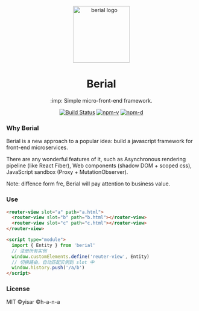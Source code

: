 <p align="center"><img src="https://avatars0.githubusercontent.com/u/68577605?s=200&v=4" alt="berial logo" width="150"></p>
<h1 align="center">Berial</h1>
<p align="center">:imp: Simple micro-front-end framework.</p>
<p align="center">
<a href="https://github.com/berialjs/berial/actions"><img src="https://img.shields.io/github/workflow/status/berialjs/berial/ci.svg" alt="Build Status"></a>
<a href="https://npmjs.com/package/berial"><img src="https://img.shields.io/npm/v/berial.svg" alt="npm-v"></a>
<a href="https://npmjs.com/package/berial"><img src="https://img.shields.io/npm/dt/berial.svg" alt="npm-d"></a>
</p>

### Why Berial

Berial is a new approach to a popular idea: build a javascript framework for front-end microservices.

There are any wonderful features of it, such as Asynchronous rendering pipeline (like React Fiber), Web components (shadow DOM + scoped css), JavaScript sandbox (Proxy + MutationObserver).

Note: diffence form fre, Berial will pay attention to business value.

### Use

```html
<router-view slot="a" path="a.html">
  <router-view slot="b" path="b.html"></router-view>
  <router-view slot="c" path="c.html"></router-view>
</router-view>

<script type="module">
  import { Entity } from 'berial'
  // 注册所有实例
  window.customElements.define('reuter-view', Entity)
  // 切换路由，自动匹配实例到 slot 中
  window.history.push('/a/b')
</script>
```

### License

MIT ©yisar ©h-a-n-a
